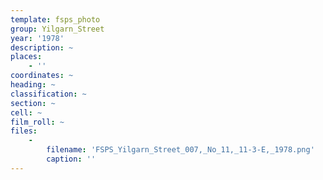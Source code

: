 ```yaml
---
template: fsps_photo
group: Yilgarn_Street
year: '1978'
description: ~
places:
    - ''
coordinates: ~
heading: ~
classification: ~
section: ~
cell: ~
film_roll: ~
files:
    -
        filename: 'FSPS_Yilgarn_Street_007,_No_11,_11-3-E,_1978.png'
        caption: ''
---
```

